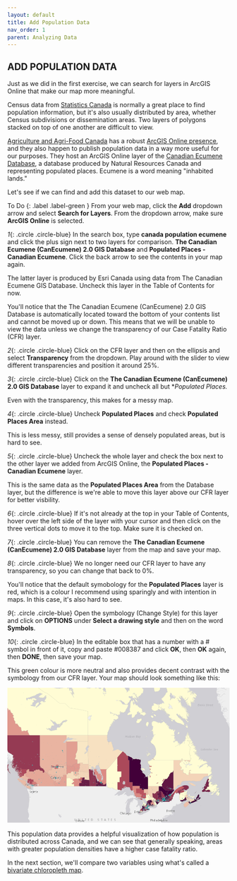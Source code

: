 ```yaml
---
layout: default
title: Add Population Data
nav_order: 1
parent: Analyzing Data
---
```


## ADD POPULATION DATA

Just as we did in the first exercise, we can search for layers in ArcGIS Online that make our map more meaningful.

Census data from [Statistics Canada](https://open.canada.ca/data/en/dataset/3cf36302-1060-444e-988a-d97b6db5ad240) is normally a great place to find population information, but it's also usually distributed by area, whether Census subdivisions or dissemination areas. Two layers of polygons stacked on top of one another are difficult to view.

[Agriculture and Agri-Food Canada](https://www.agr.gc.ca/eng/agriculture-and-agri-food-canada/?id=1395690825741) has a robust [ArcGIS Online presence](http://bit.ly/16o91lM), and they also happen to publish population data in a way more useful for our purposes. They host an ArcGIS Online layer of the [Canadian Ecumene Database](https://open.canada.ca/data/en/dataset/3f599fcb-8d77-4dbb-8b1e-d3f27f932a4b), a database produced by Natural Resources Canada and representing populated places. Ecumene is a word meaning "inhabited lands."

Let's see if we can find and add this dataset to our web map.

To Do
{: .label .label-green }
From your web map, click the **Add** dropdown arrow and select **Search for Layers**. From the dropdown arrow, make sure **ArcGIS Online** is selected.

*1*{: .circle .circle-blue} In the search box, type **canada population ecumene** and click the plus sign next to two layers for comparison. **The Canadian Ecumene (CanEcumene) 2.0 GIS Database** and **Populated Places - Canadian Ecumene**. Click the back arrow to see the contents in your map again.

The latter layer is produced by Esri Canada using data from The Canadian Ecumene GIS Database. Uncheck this layer in the Table of Contents for now.

You'll notice that the The Canadian Ecumene (CanEcumene) 2.0 GIS Database is automatically located toward the bottom of your contents list and cannot be moved up or down. This means that we will be unable to view the data unless we change the transparency of our Case Fatality Ratio (CFR) layer.

*2*{: .circle .circle-blue} Click on the CFR layer and then on the ellipsis and select **Transparency** from the dropdown. Play around with the slider to view different transparencies and position it around 25%.

*3*{: .circle .circle-blue} Click on the **The Canadian Ecumene (CanEcumene) 2.0 GIS Database** layer to expand it and uncheck all but **Populated Places.*

Even with the transparency, this makes for a messy map.

*4*{: .circle .circle-blue} Uncheck **Populated Places** and check **Populated Places Area** instead.

This is less messy, still provides a sense of densely populated areas, but is hard to see.

*5*{: .circle .circle-blue} Uncheck the whole layer and check the box next to the other layer we added from ArcGIS Online, the **Populated Places - Canadian Ecumene** layer.

This is the same data as the **Populated Places Area** from the Database layer, but the difference is we're able to move this layer above our CFR layer for better visbility.

*6*{: .circle .circle-blue} If it's not already at the top in your Table of Contents, hover over the left side of the layer with your cursor and then click on the three vertical dots to move it to the top. Make sure it is checked on.

*7*{: .circle .circle-blue} You can remove the **The Canadian Ecumene (CanEcumene) 2.0 GIS Database** layer from the map and save your map.

*8*{: .circle .circle-blue} We no longer need our CFR layer to have any transparency, so you can change that back to 0%.

You'll notice that the default symobology for the **Populated Places** layer is red, which is a colour I recommend using sparingly and with intention in maps. In this case, it's also hard to see.

*9*{: .circle .circle-blue} Open the symbology (Change Style) for this layer and click on **OPTIONS** under **Select a drawing style** and then on the word **Symbols**.

*10*{: .circle .circle-blue} In the editable box that has a number with a # symbol in front of it, copy and paste #008387 and click **OK**, then **OK** again, then **DONE**, then save your map.

This green colour is more neutral and also provides decent contrast with the symbology from our CFR layer. Your map should look something like this:

![webmap2.jpg](https://raw.githubusercontent.com/ubc-library-rc/intro-AGOL/master/content/images/webMap2.png)

This population data provides a helpful visualization of how population is distributed across Canada, and we can see that generally speaking, areas with greater population densities have a higher case fatality ratio.

In the next section, we'll compare two variables using what's called a [bivariate chloropleth map](https://www.joshuastevens.net/cartography/make-a-bivariate-choropleth-map/).




